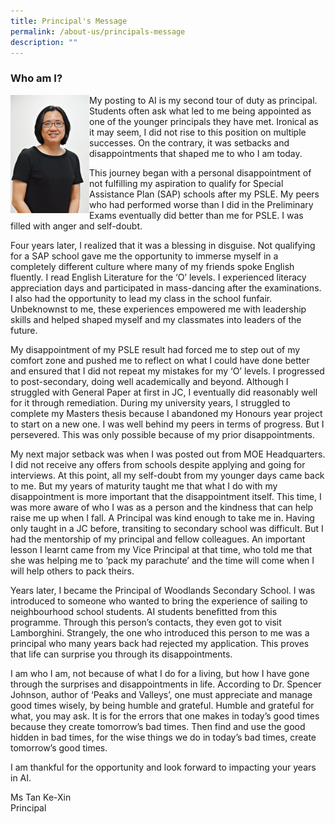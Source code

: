 ```yaml
---
title: Principal's Message
permalink: /about-us/principals-message
description: ""
---
```

<h3>Who am I?</h3>
<img style="width: 25%;" src="/images/Tan-KX-AI2020-220.jpg" align = "left"/>
<p>My posting to AI is my second tour of duty as principal. Students often ask what led to me being appointed as one of the younger principals they have met. Ironical as it may seem, I did not rise to this position on multiple successes. On the contrary, it was setbacks and disappointments that shaped me to who I am today.</p>
<p>This journey began with a personal disappointment of not fulfilling my aspiration to qualify for Special Assistance Plan (SAP) schools after my PSLE. My peers who had performed worse than I did in the Preliminary Exams eventually did better than me for PSLE. I was filled with anger and self-doubt.</p>
<p>Four years later, I realized that it was a blessing in disguise. Not qualifying for a SAP school gave me the opportunity to immerse myself in a completely different culture where many of my friends spoke English fluently. I read English Literature for the &lsquo;O&rsquo; levels. I experienced literacy appreciation days and participated in mass-dancing after the examinations. I also had the opportunity to lead my class in the school funfair. Unbeknownst to me, these experiences empowered me with leadership skills and helped shaped myself and my classmates into leaders of the future.</p>
<p>My disappointment of my PSLE result had forced me to step out of my comfort zone and pushed me to reflect on what I could have done better and ensured that I did not repeat my mistakes for my &lsquo;O&rsquo; levels. I progressed to post-secondary, doing well academically and beyond. Although I struggled with General Paper at first in JC, I eventually did reasonably well for it through remediation. During my university years, I struggled to complete my Masters thesis because I abandoned my Honours year project to start on a new one. I was well behind my peers in terms of progress. But I persevered. This was only possible because of my prior disappointments.</p>
<p>My next major setback was when I was posted out from MOE Headquarters. I did not receive any offers from schools despite applying and going for interviews. At this point, all my self-doubt from my younger days came back to me. But my years of maturity taught me that what I do with my disappointment is more important that the disappointment itself. This time, I was more aware of who I was as a person and the kindness that can help raise me up when I fall. A Principal was kind enough to take me in. Having only taught in a JC before, transiting to secondary school was difficult. But I had the mentorship of my principal and fellow colleagues. An important lesson I learnt came from my Vice Principal at that time, who told me that she was helping me to &lsquo;pack my parachute&rsquo; and the time will come when I will help others to pack theirs.</p>
<p>Years later, I became the Principal of Woodlands Secondary School. I was introduced to someone who wanted to bring the experience of sailing to neighbourhood school students. AI students benefitted from this programme. Through this person&rsquo;s contacts, they even got to visit Lamborghini. Strangely, the one who introduced this person to me was a principal who many years back had rejected my application. This proves that life can surprise you through its disappointments.</p>
<p>I am who I am, not because of what I do for a living, but how I have gone through the surprises and disappointments in life. According to Dr. Spencer Johnson, author of &lsquo;Peaks and Valleys&rsquo;, one must appreciate and manage good times wisely, by being humble and grateful. Humble and grateful for what, you may ask. It is for the errors that one makes in today&rsquo;s good times because they create tomorrow&rsquo;s bad times. Then find and use the good hidden in bad times, for the wise things we do in today&rsquo;s bad times, create tomorrow&rsquo;s good times.</p>
<p>I am thankful for the opportunity and look forward to impacting your years in AI.</p>
<p>Ms Tan Ke-Xin<br />Principal</p>
